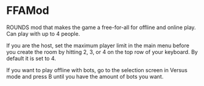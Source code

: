 # FFAMod
ROUNDS mod that makes the game a free-for-all for offline and online play. Can play with up to 4 people.

If you are the host, set the maximum player limit in the main menu before you create the room by hitting 2, 3, or 4 on the top row of your keyboard. By default it is set to 4.

If you want to play offline with bots, go to the selection screen in Versus mode and press B until you have the amount of bots you want.
